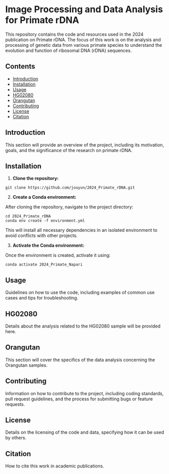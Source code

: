 # Image Processing and Data Analysis for Primate rDNA

This repository contains the code and resources used in the 2024 publication on Primate rDNA. The focus of this work is on the analysis and processing of genetic data from various primate species to understand the evolution and function of ribosomal DNA (rDNA) sequences.

## Contents

- [Introduction](#introduction)
- [Installation](#installation)
- [Usage](#usage)
- [HG02080](#hg02080)
- [Orangutan](#orangutan)
- [Contributing](#contributing)
- [License](#license)
- [Citation](#citation)

## Introduction

This section will provide an overview of the project, including its motivation, goals, and the significance of the research on primate rDNA.

## Installation

1. **Clone the repository:**
```
git clone https://github.com/jouyun/2024_Primate_rDNA.git
```
2. **Create a Conda environment:**

After cloning the repository, navigate to the project directory:

```
cd 2024_Primate_rDNA
conda env create -f environment.yml
```

This will install all necessary dependencies in an isolated environment to avoid conflicts with other projects.

3. **Activate the Conda environment:**

Once the environment is created, activate it using:

```
conda activate 2024_Primate_Napari
```

## Usage

Guidelines on how to use the code, including examples of common use cases and tips for troubleshooting.

## HG02080

Details about the analysis related to the HG02080 sample will be provided here.

## Orangutan

This section will cover the specifics of the data analysis concerning the Orangutan samples.

## Contributing

Information on how to contribute to the project, including coding standards, pull request guidelines, and the process for submitting bugs or feature requests.

## License

Details on the licensing of the code and data, specifying how it can be used by others.

## Citation

How to cite this work in academic publications.

